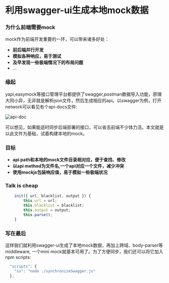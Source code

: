 利用swagger-ui生成本地mock数据
===
### 为什么前端需要mock

mock作为前端开发重要的一环，可以带来诸多好处：

- **前后端并行开发** 
- **模拟各种响应，易于测试**
- **及早发现一些极端情况下的布局问题**
- ...

### 缘起
yapi,easymock等接口管理平台都提供了swagger,postman数据导入功能，原理大同小异，无非就是解析json文件，然后生成相应的api。以swagger为例，打开network可以看见有个api-docs文件:

![api-doc](https://raw.githubusercontent.com/zzf03680147/synchronizeSwagger/master/static/img/api-docs.png)

可以想见，如果能适时同步后端部署的接口，可以省去前端不少体力活。本文就是以此文件为基础，试着构建本地的mock。

### 目标
- **api path和本地的mock文件目录相对应，便于查找、修改**
- **以api method为文件名,一个api对应一个文件，减少冲突**
- **使用mockjs包装响应值，易于模拟一些极端状况** 


### Talk is cheap
```javascript
    init({ url, blacklist, output }) {
        this.url = url;
        this.blacklist = blacklist;
        this.output = output;
        this.parse();
    }
```

### 写在最后
这样我们就利用swagger-ui生成了本地mock数据，再加上跨域、body-parser等middleware, 一个mini mock就基本可用了。为了方便同步，我们还可以将它加入npm scripts:

```javascript
  "scripts": {
    "ss": "node ./synchronizeSwagger.js"
  },
```
